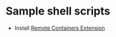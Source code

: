 # Sample shell scripts

- Install [Remote Containers Extension](https://marketplace.visualstudio.com/items?itemName=ms-vscode-remote.remote-containers)